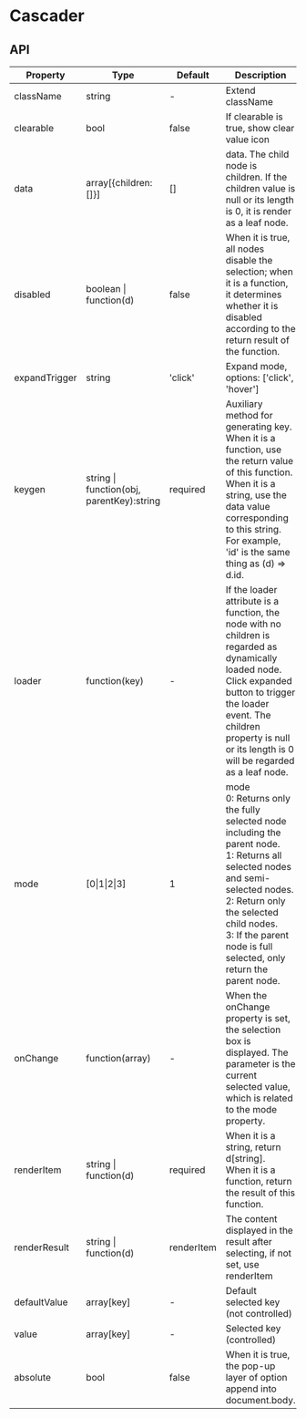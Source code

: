 # Cascader

<example />

## API

| Property | Type | Default | Description |
| --- | --- | --- | --- |
| className | string | - | Extend className |
| clearable | bool | false | If clearable is true, show clear value icon |
| data | array[{children:[]}] | [] | data. The child node is children. If the children value is null or its length is 0, it is render as a leaf node. |
| disabled | boolean \| function(d) | false | When it is true, all nodes disable the selection; when it is a function, it determines whether it is disabled according to the return result of the function. |
| expandTrigger | string | 'click' | Expand mode, options: \['click', 'hover'] |
| keygen | string \| function(obj, parentKey):string | required | Auxiliary method for generating key. <br />When it is a function, use the return value of this function. <br /> When it is a string, use the data value corresponding to this string. For example, 'id' is the same thing as (d) => d.id. |
| loader | function(key) | - | If the loader attribute is a function, the node with no children is regarded as dynamically loaded node. Click expanded button to trigger the loader event. The children property is null or its length is 0 will be regarded as a leaf node. |
| mode | \[0\|1\|2\|3\] | 1 | mode <br />0: Returns only the fully selected node including the parent node. <br />1: Returns all selected nodes and semi-selected nodes. <br />2: Return only the selected child nodes. <br />3: If the parent node is full selected, only return the parent node. |
| onChange | function(array) | - | When the onChange property is set, the selection box is displayed. The parameter is the current selected value, which is related to the mode property. |
| renderItem | string \| function(d) | required | When it is a string, return d\[string].<br /> When it is a function, return the result of this function. |
| renderResult | string \| function(d) | renderItem | The content displayed in the result after selecting, if not set, use renderItem |
| defaultValue | array\[key] | - | Default selected key (not controlled) | 
| value | array\[key] | - | Selected key (controlled) |
| absolute | bool | false | When it is true, the pop-up layer of option append into document.body. |
